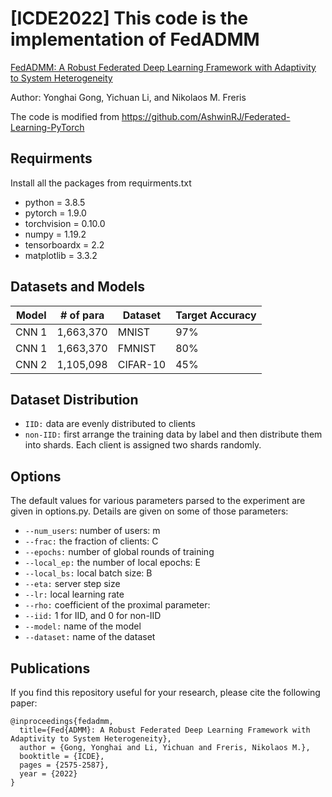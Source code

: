# [ICDE2022] This code is the implementation of FedADMM
[FedADMM: A Robust Federated Deep Learning Framework with Adaptivity to System Heterogeneity](https://ieeexplore.ieee.org/abstract/document/9835545)

Author: Yonghai Gong, Yichuan Li, and  Nikolaos M. Freris

The code is modified from https://github.com/AshwinRJ/Federated-Learning-PyTorch

## Requirments

Install all the packages from requirments.txt

* python = 3.8.5
* pytorch = 1.9.0
* torchvision = 0.10.0
* numpy = 1.19.2
* tensorboardx = 2.2
* matplotlib = 3.3.2

## Datasets and Models

| Model | \# of para | Dataset | Target Accuracy |
| --- | --- | --- | --- |
| CNN 1 | 1,663,370 | MNIST | 97% |
| CNN 1 | 1,663,370 | FMNIST | 80% |
| CNN 2 | 1,105,098 | CIFAR-10 | 45% |

## Dataset Distribution

*   `IID:` data are evenly distributed to clients
*   `non-IID:` first arrange the training data by label and then distribute them into shards. Each client is assigned two shards randomly.

## Options

The default values for various parameters parsed to the experiment are given in options.py. Details are given on some of those parameters:

*   `--num_users`: number of users: m
*   `--frac:` the fraction of clients: C
*   `--epochs:` number of global rounds of training
*   `--local_ep:` the number of local epochs: E
*   `--local_bs:` local batch size: B
*   `--eta:` server step size
*   `--lr:` local learning rate
*   `--rho:` coefficient of the proximal parameter:
*   `--iid:` 1 for IID, and 0 for non-IID
*   `--model:` name of the model
*   `--dataset:` name of the dataset


## Publications
If you find this repository useful for your research, please cite the following paper:
```
@inproceedings{fedadmm,
  title={Fed{ADMM}: A Robust Federated Deep Learning Framework with Adaptivity to System Heterogeneity},
  author = {Gong, Yonghai and Li, Yichuan and Freris, Nikolaos M.},
  booktitle = {ICDE},
  pages = {2575-2587},
  year = {2022}
}
```
